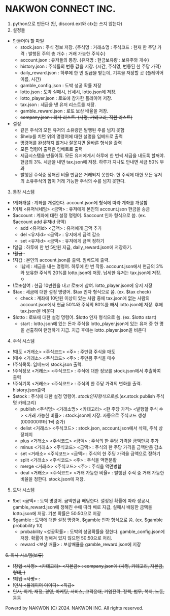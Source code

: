 # NAKWON CONNECT INC.
1. python으로 만든다 (단, discord.ext와 ctx는 쓰지 않는다)
2. 설정들
- 만들어야 할 파일
    - stock.json : 주식 정보 저장. {주식명 : 거래소명 : 주식코드 : 현재 한 주당 가격 : 발행된 주의 총 개수 : 거래 가능한 주식수}
    - account.json : 유저들의 통장. {유저명 : 현금보유량 : 보유주와 개수}
    - history.json : 주식들의 변동 값을 저장. {시간, 주식명, 변동된 한 주당 가격}
    - daily_reward.json : 하루에 한 번 일급을 받는데, 기록을 저장할 곳 {플레이어이름, 시간}
    - gamble_config.json : 도박 성공 확률 저장
    - lotto.json : 도박 실패시, 납세시, lotto.json에 저장.
    - lotto_player.json : 로또에 참가한 플레이어 저장.
    - tax.json : 세금을 낸 유저 리스트를 저장.
    - gamble_reward.json : 로또 보상 배율을 저장.
    - ~~company.json : 회사 리스트. {사명, 카테고리, 직원 리스트}~~
- 설정
    - 같은 주식의 모든 유저의 소유량은 발행된 주를 넘지 못함
    - $help를 치면 위의 명령어에 대한 설명을 임베드로 출력
    - 명령어를 완성하지 않거나 잘못치면 올바른 형식을 출력
    - 모든 명령어 출력은 임베트로 출력
    - 세금시스템을 만들어줘. 모든 유저에게서 하루에 한 번씩 세금을 내도록 할꺼야. 현금의 3%. 세금을 내면 tax.json에 저장. 하루가 지나도 안내면 세금 50% 부과
    - 발행된 주식중 정해진 비율 만큼은 거래되지 못한다. 한 주식에 대한 모든 유저의 소유주식의 합이 거래 가능한 주식의 수를 넘지 못한다.

3. 통장 시스템
- !계좌개설 : 계좌를 개설한다. account.json에 형식에 따라 계좌를 개설함
- !이체 <유저닉네임> <금액> : 유저에게 본인의 account.json 현금을 송금
- $account : 계좌에 대한 설정 명령어. $account 인자 형식으로 씀. (ex. $account add 유저id 금액)
    - add <유저id> <금액> : 유저에게 금액 추가
    - del <유저id> <금액> : 유저에게 금액 감소
    - set <유저id> <금액> : 유저에게 금액 정하기
- !일급 : 하루에 한 번 5만원 지급, daily_reward.json에 저장하기.
- ~~!월급 :~~
- !지갑 : 본인의 account.json를 출력. 임베드에 출력.
    - !납세 : 세금을 내는 명령어. 하루에 한 번 작동. account.json에서 현금의 3%와 보유한 주식의 20%를  lotto.json에 저장. 납세한 유저는 tax.json에 저장.ㅇ
- !로또참여 : 현금 10만원을 내고 로또에 참여. lotto_player.json에 유저 저장
- $tax : 세금에 대한 설정 명령어. $tax 인자 형식으로 씀. (ex. $tax check)
    - check : 계좌에 10만원 이상이 있는 사람 중에 tax.json에 없는 사람의 account.json에서 현금 50%와 주식의 80%를 빼서 lotto.json에 저장. 후에 tax.json을 비운다
- $lotto : 로또에 대한 설정 명령어. $lotto 인자 형식으로 씀. (ex. $lotto start)
    - start : lotto.json에 있는 돈과 주식을 lotto_player.json에 있는 유저 중 한 명을 선출하여 랜덤하게 지급. 지급 후에는 lotto_player.json을 비운다
    
4. 주식 시스템
- !매도 <거래소> <주식코드> <주> : 주만큼 주식을 매도
- !매수 <거래소> <주식코드> <주> : 주만큼 주식을 매수
- !주식목록: 임베드에 stock.json 출력.
- !주식정보 <거래소> <주식코드> : 주식에 대한 정보를 stock.json에서 추출하여 출력
- !주식기록 <거래소> <주식코드> : 주식의 한 주당 가격의 변화를 출력. history.json출력
- $stock : 주식에 대한 설정 명령어. $stock 인자 형식으로 씀. (ex.$stock publish 주식명 카테고리)
    - publish <주식명> <거래소명> <카테고리> <한 주당 가격> <발행할 주식 수> <거래 가능한 비율> : stock.json에 저장. 자동으로 주식코드 생성 (000000부터 1씩 증가)
    - delist <거래소> <주식코드> : stock.json, account.json에서 삭제, 주식 상장폐지
    - plus <거래소> <주식코드> <금액> : 주식의 한 주당 가격을 금액만큼 추가
    - minus <거래소> <주식코드> <금액> : 주식의 한 주당 가격을 금액만큼 감소
    - set <거래소> <주식코드> <금액> : 주식의 한 주딩 가격을 금액으로 정하기
    - split <거래소> <주식코드> <주> : 주식을 액면분활
    - merge <거래소> <주식코드> <주> : 주식을 액면병합
    - deal <거래소>  <주식코드> <거래 가능한 비율> : 발행된 주식 중 거래 가능한 비율을 정한다. stock.json에 저장.

5. 도박 시스템
- !bet <금액> : 도박 명령어. 금액만큼 배팅한다. 설정된 확률에 따라 성공시, gamble_reward.json에 정해진 수에 따라 배로 지급, 실패시 배팅한 금액을 lotto.json에 저장. 기본 확률은 50:50으로 저장
- $gamble : 도박에 대한 설정 명령어. $gamble 인자 형식으로 씀. (ex. $gamble probability 10)
    - probability <성공확률> : 도박의 성공확률을 정한다. gamble_config.json에 저장. 확률이 정해져 있지 않으면 50:50으로 처리.
    - reward <보상 배율> : 보상배율을 gamble_reward.json에 저장

~~6. 회사 시스템(보류)~~
- ~~!창업 <사명> <카테고리> <자본금> : company.json에 {사명, 카테고리, 자본금, 형태, }~~
- ~~!폐업 <사명> :~~
- ~~!인사 <플레이어 아이디> <직급>~~
- ~~인사, 회계, 재정, 경영, 마케팅, 서비스, 고객응대, 기업전략, 정책, 법무, 복지, 노동, 등등~~

Powerd by NAKWON
(C) 2024. NAKWON INC. All rights reserved.
